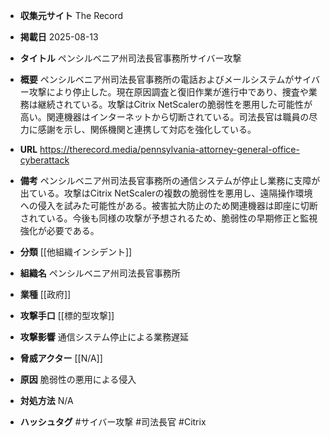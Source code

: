 - **収集元サイト**
The Record

- **掲載日**
2025-08-13

- **タイトル**
ペンシルベニア州司法長官事務所サイバー攻撃

- **概要**
ペンシルベニア州司法長官事務所の電話およびメールシステムがサイバー攻撃により停止した。現在原因調査と復旧作業が進行中であり、捜査や業務は継続されている。攻撃はCitrix NetScalerの脆弱性を悪用した可能性が高い。関連機器はインターネットから切断されている。司法長官は職員の尽力に感謝を示し、関係機関と連携して対応を強化している。

- **URL**
https://therecord.media/pennsylvania-attorney-general-office-cyberattack

- **備考**
ペンシルベニア州司法長官事務所の通信システムが停止し業務に支障が出ている。攻撃はCitrix NetScalerの複数の脆弱性を悪用し、遠隔操作環境への侵入を試みた可能性がある。被害拡大防止のため関連機器は即座に切断されている。今後も同様の攻撃が予想されるため、脆弱性の早期修正と監視強化が必要である。

- **分類**
[[他組織インシデント]]

- **組織名**
ペンシルベニア州司法長官事務所

- **業種**
[[政府]]

- **攻撃手口**
[[標的型攻撃]]

- **攻撃影響**
通信システム停止による業務遅延

- **脅威アクター**
[[N/A]]

- **原因**
脆弱性の悪用による侵入

- **対処方法**
N/A

- **ハッシュタグ**
#サイバー攻撃 #司法長官 #Citrix
